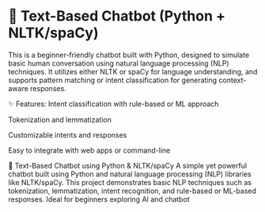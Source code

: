 # 🤖 Text-Based Chatbot (Python + NLTK/spaCy)
This is a beginner-friendly chatbot built with Python, designed to simulate basic human conversation using natural language processing (NLP) techniques. It utilizes either NLTK or spaCy for language understanding, and supports pattern matching or intent classification for generating context-aware responses.

✨ Features:
Intent classification with rule-based or ML approach

Tokenization and lemmatization

Customizable intents and responses

Easy to integrate with web apps or command-line


🧠 Text-Based Chatbot using Python &amp; NLTK/spaCy A simple yet powerful chatbot built using Python and natural language processing (NLP) libraries like NLTK/spaCy. This project demonstrates basic NLP techniques such as tokenization, lemmatization, intent recognition, and rule-based or ML-based responses. Ideal for beginners exploring AI and chatbot

